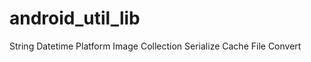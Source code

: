 android_util_lib
================
String
Datetime
Platform
Image
Collection
Serialize
Cache
File
Convert
